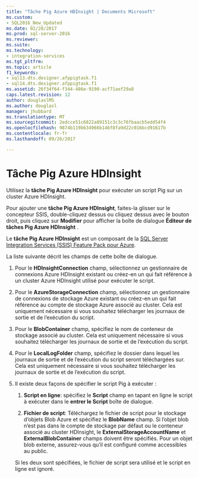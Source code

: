 ```yaml
---
title: "Tâche Pig Azure HDInsight | Documents Microsoft"
ms.custom:
- SQL2016_New_Updated
ms.date: 02/28/2017
ms.prod: sql-server-2016
ms.reviewer: 
ms.suite: 
ms.technology:
- integration-services
ms.tgt_pltfrm: 
ms.topic: article
f1_keywords:
- sql13.dts.designer.afppigtask.f1
- sql14.dts.designer.afppigtask.f1
ms.assetid: 26f34f64-f344-486e-9190-acf71aef29a8
caps.latest.revision: 12
author: douglaslMS
ms.author: douglasl
manager: jhubbard
ms.translationtype: MT
ms.sourcegitcommit: 2edcce51c6822a89151c3c3c76fbaacb5edd54f4
ms.openlocfilehash: 9874b119b634966b146f8fa9d22c016bcd91617b
ms.contentlocale: fr-fr
ms.lasthandoff: 09/26/2017

---
```

# <a name="azure-hdinsight-pig-task"></a>Tâche Pig Azure HDInsight
Utilisez la **tâche Pig Azure HDInsight** pour exécuter un script Pig sur un cluster Azure HDInsight.
     
Pour ajouter une **tâche Pig Azure HDInsight**, faites-la glisser sur le concepteur SSIS, double-cliquez dessus ou cliquez dessus avec le bouton droit, puis cliquez sur **Modifier** pour afficher la boîte de dialogue **Éditeur de tâches Pig Azure HDInsight** .  
  
Le **tâche Pig Azure HDInsight** est un composant de la [SQL Server Integration Services (SSIS) Feature Pack pour Azure](../../integration-services/azure-feature-pack-for-integration-services-ssis.md).
  
 La liste suivante décrit les champs de cette boîte de dialogue.  
  
1.  Pour le **HDInsightConnection** champ, sélectionnez un gestionnaire de connexions Azure HDInsight existant ou créez-en un qui fait référence à un cluster Azure HDInsight utilisé pour exécuter le script.
  
2.  Pour le **AzureStorageConnection** champ, sélectionnez un gestionnaire de connexions de stockage Azure existant ou créez-en un qui fait référence au compte de stockage Azure associé au cluster. Cela est uniquement nécessaire si vous souhaitez télécharger les journaux de sortie et de l’exécution du script.
 
3.  Pour le **BlobContainer** champ, spécifiez le nom de conteneur de stockage associé au cluster. Cela est uniquement nécessaire si vous souhaitez télécharger les journaux de sortie et de l’exécution du script.
  
4.  Pour le **LocalLogFolder** champ, spécifiez le dossier dans lequel les journaux de sortie et de l’exécution du script seront téléchargées sur. Cela est uniquement nécessaire si vous souhaitez télécharger les journaux de sortie et de l’exécution du script.   
  
5.  Il existe deux façons de spécifier le script Pig à exécuter :
  
    1.  **Script en ligne**: spécifiez le **Script** champ en tapant en ligne le script à exécuter dans le **entrer le Script** boîte de dialogue.
  
    2.  **Fichier de script**: Téléchargez le fichier de script pour le stockage d’objets Blob Azure et spécifiez le **BlobName** champ. Si l’objet blob n’est pas dans le compte de stockage par défaut ou le conteneur associé au cluster HDInsight, le **ExternalStorageAccountName** et **ExternalBlobContainer** champs doivent être spécifiés. Pour un objet blob externe, assurez-vous qu’il est configuré comme accessibles au public.  
  
     Si les deux sont spécifiées, le fichier de script sera utilisé et le script en ligne est ignoré.

